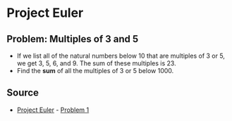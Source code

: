 # Project Euler

## Problem: Multiples of 3 and 5

- If we list all of the natural numbers below 10 that are multiples of 3 or 5, we get 3, 5, 6, and 9. The sum of these multiples is 23.
- Find the __sum__ of all the multiples of 3 or 5 below 1000.

## Source
- [Project Euler](https://projecteuler.net/) - [Problem 1](https://projecteuler.net/problem=1)
